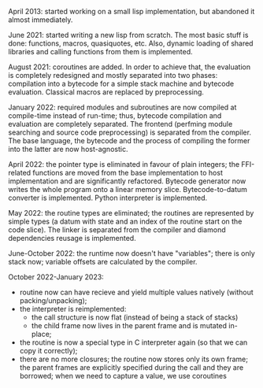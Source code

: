 April 2013: started working on a small lisp implementation,
but abandoned it almost immediately.

June 2021: started writing a new lisp from scratch.
The most basic stuff is done: functions, macros,
quasiquotes, etc. Also, dynamic loading of shared libraries and
calling functions from them is implemented.

August 2021: coroutines are added.
In order to achieve that, the evaluation is completely
redesigned and mostly separated into two phases:
compilation into a bytecode for a simple stack machine
and bytecode evaluation.
Classical macros are replaced by preprocessing.

January 2022: required modules and subroutines
are now compiled at compile-time instead of run-time;
thus, bytecode compilation and evaluation are completely separated.
The frontend (perfming module searching and source code preprocessing)
is separated from the compiler.
The base language, the bytecode and the process of compiling
the former into the latter are now host-agnostic.

April 2022: the pointer type is eliminated in favour of plain integers;
the FFI-related functions are moved from the base implementation to host implementation
and are significantly refactored.
Bytecode generator now writes the whole program onto a linear memory slice.
Bytecode-to-datum converter is implemented.
Python interpreter is implemented.

May 2022: the routine types are eliminated;
the routines are represented by simple types (a datum with state
and an index of the routine start on the code slice).
The linker is separated from the compiler and diamond dependencies reusage is implemented.

June-October 2022: the runtime now doesn't have "variables"; there is only stack now;
variable offsets are calculated by the compiler.

October 2022-January 2023:
- routine now can have recieve and yield multiple values natively (without packing/unpacking);
- the interpreter is reimplemented:
  - the call structure is now flat (instead of being a stack of stacks)
  - the child frame now lives in the parent frame and is mutated in-place;
- the routine is now a special type in C interpreter again (so that we can copy it correctly);
- there are no more closures; the routine now stores only its own frame;
  the parent frames are explicitly specified during the call and they are borrowed;
  when we need to capture a value, we use coroutines
